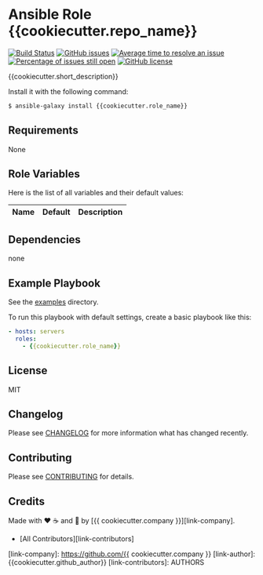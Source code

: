 # Ansible Role {{cookiecutter.repo_name}}

[![Build Status](https://travis-ci.org/{{cookiecutter.github_user}}/{{cookiecutter.repo_name}}.svg)](https://travis-ci.org/{{cookiecutter.github_user}}/{{cookiecutter.repo_name}})
[![GitHub issues](https://img.shields.io/github/issues/{{cookiecutter.github_user}}/{{cookiecutter.repo_name}}.svg)](https://github.com/{{cookiecutter.github_user}}/{{cookiecutter.repo_name}}/issues)
[![Average time to resolve an issue](http://isitmaintained.com/badge/resolution/{{cookiecutter.github_user}}/{{cookiecutter.repo_name}}.svg)](http://isitmaintained.com/project/{{cookiecutter.github_user}}/{{cookiecutter.repo_name}} "Average time to resolve an issue")
[![Percentage of issues still open](http://isitmaintained.com/badge/open/{{cookiecutter.github_user}}/{{cookiecutter.repo_name}}.svg)](http://isitmaintained.com/project/{{cookiecutter.github_user}}/{{cookiecutter.repo_name}} "Percentage of issues still open")
[![GitHub license](https://img.shields.io/github/license/mashape/apistatus.svg?style=flat-square)](LICENSE)


{{cookiecutter.short_description}}

Install it with the following command:

```bash
$ ansible-galaxy install {{cookiecutter.role_name}}
```

Requirements
------------

None

## Role Variables

Here is the list of all variables and their default values:

| Name                                    | Default                       | Description                                   |
|:----------------------------------------|:------------------------------|:----------------------------------------------|


## Dependencies

none

## Example Playbook

See the [examples](./examples/) directory.

To run this playbook with default settings, create a basic playbook like this:

```yaml
- hosts: servers
  roles:
    - {{cookiecutter.role_name}}
```

## License

MIT

## Changelog

Please see [CHANGELOG](CHANGELOG.md) for more information what has changed recently.

## Contributing

Please see [CONTRIBUTING](CONTRIBUTING.md) for details.

## Credits

Made with :heart: :coffee: and :pizza: by [{{ cookiecutter.company }}][link-company].

- [All Contributors][link-contributors]


[link-company]: https://github.com/{{ cookiecutter.company }}
[link-author]: {{cookiecutter.github_author}}
[link-contributors]: AUTHORS